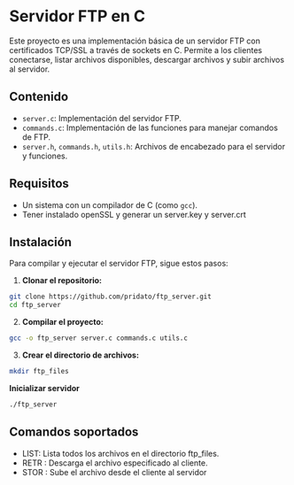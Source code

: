 # Servidor FTP en C

Este proyecto es una implementación básica de un servidor FTP con certificados TCP/SSL a través de sockets en C. Permite a los clientes conectarse, listar archivos disponibles, descargar archivos y subir archivos al servidor.

## Contenido

- `server.c`: Implementación del servidor FTP.
- `commands.c`: Implementación de las funciones para manejar comandos de FTP.
- `server.h`, `commands.h`, `utils.h`: Archivos de encabezado para el servidor y funciones.

## Requisitos

- Un sistema con un compilador de C (como `gcc`).
- Tener instalado openSSL y generar un server.key y server.crt

## Instalación

Para compilar y ejecutar el servidor FTP, sigue estos pasos:

1. **Clonar el repositorio:**

  ```bash
  git clone https://github.com/pridato/ftp_server.git
  cd ftp_server
  ```
  
2. **Compilar el proyecto:**

  ```bash
  gcc -o ftp_server server.c commands.c utils.c
  ```

3. **Crear el directorio de archivos:**

  ```bash
  mkdir ftp_files
  ```

**Inicializar servidor**

```bash 
./ftp_server
```


## Comandos soportados
  - LIST: Lista todos los archivos en el directorio ftp_files.
  - RETR <filename>: Descarga el archivo especificado al cliente.
  - STOR <filename>: Sube el archivo desde el cliente al servidor

